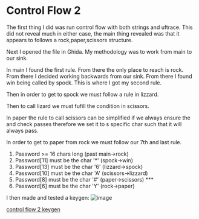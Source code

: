 # Control Flow 2 

The first thing I did was run control flow with both strings and uftrace. This did not reveal much in either case, the main thing revealed was that it appears to follows a rock,paper,scissors structure.

Next I opened the file in Ghida. My methodology was to work from main to our sink. 

In main I found the first rule. From there the only place to reach is rock. 
From there I decided working backwards from our sink. From there I found win being called by spock. This is where I got my second rule. 

Then in order to get to spock we must follow a rule in lizzard. 

Then to call lizard we must fufill the condition in scissors. 

In paper the rule to call scissors can be simplified if we always ensure the and check passes therefore we set it to s specific char such that it will always pass.

In order to get to paper from rock we must follow our 7th and last rule. 

1. Password >= 16 chars long (past main->rock)
2. Password[11] must be the char '*' (spock->win)
4. Password[13] must be the char '6' (lizzard->spock)
5. Password[10] must be the char 'A' (scissors->lizzard)
6. Password[8] must be the char '#' (paper->scissors) ***
7. Password[6] must be the char 'Y' (rock->paper)

I then made and tested a keygen:
![image](https://user-images.githubusercontent.com/44854053/228640214-b112b7a3-1427-40b8-8a0b-b836e48051ee.png)


[control flow 2 keygen](control2crack.py)

